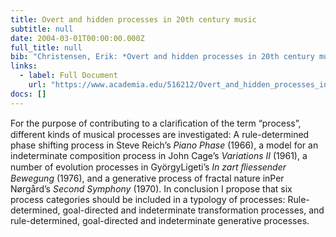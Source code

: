 ```yaml
---
title: Overt and hidden processes in 20th century music
subtitle: null
date: 2004-03-01T00:00:00.000Z
full_title: null
bib: "Christensen, Erik: *Overt and hidden processes in 20th century music*, Axiomathes, Springer 2004"
links:
  - label: Full Document
    url: "https://www.academia.edu/516212/Overt_and_hidden_processes_in_20th_century_music"
docs: []
---
```


For the purpose of contributing to a clariﬁcation of the term “process”, different kinds of musical processes are investigated: A rule-determined phase shifting process in Steve Reich’s _Piano Phase_ (1966), a model for an indeterminate composition process in John Cage’s _Variations II_ (1961), a number of evolution processes in GyörgyLigeti’s _In zart ﬂiessender Bewegung_ (1976), and a generative process of fractal nature inPer Nørgård’s
_Second Symphony_ (1970). In conclusion I propose that six process categories should be included in a typology of processes: Rule-determined, goal-directed and indeterminate transformation processes, and rule-determined, goal-directed and indeterminate generative processes.
